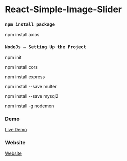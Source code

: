 # React-Simple-Image-Slider

### `npm install package`

npm install axios

### `NodeJs — Setting Up the Project`

npm init

npm install cors

npm install express

npm install --save multer

npm install --save mysql2

npm install -g nodemon


### Demo

<a href="https://youtu.be/G_615_txnrs" rel="nofollow"> Live Demo </a>

### Website
<a href="https://codeat21.com/react-simple-image-slider/" rel="nofollow"> Website </a>
